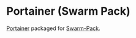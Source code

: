 # Portainer (Swarm Pack)

[Portainer](https://www.portainer.io/) packaged for [Swarm-Pack](https://github.com/vudknguyen/swarm-pack/).